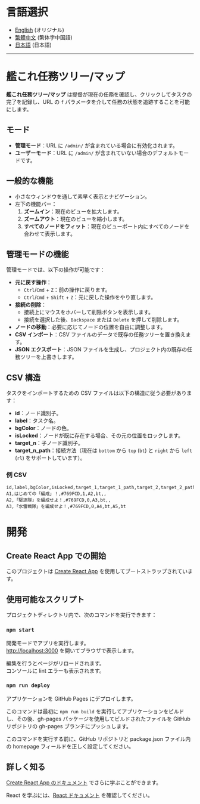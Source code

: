 # 言語選択

-   [English](./README.md) (オリジナル)
-   [繁體中文](./readme-langauge/README-zh-TW.md) (繁体字中国語)
-   [日本語](./readme-langauge/README-ja.md) (日本語)

---

# 艦これ任務ツリー/マップ

**艦これ任務ツリー/マップ** は提督が現在の任務を確認し、クリックしてタスクの完了を記録し、URL の `f` パラメータを介して任務の状態を追跡することを可能にします。

## モード

-   **管理モード**：URL に `/admin/` が含まれている場合に有効化されます。
-   **ユーザーモード**：URL に `/admin/` が含まれていない場合のデフォルトモードです。

## 一般的な機能

-   小さなウィンドウを通して素早く表示とナビゲーション。
-   左下の機能バー：
    1. **ズームイン**：現在のビューを拡大します。
    2. **ズームアウト**：現在のビューを縮小します。
    3. **すべてのノードをフィット**：現在のビューポート内にすべてのノードを合わせて表示します。

## 管理モードの機能

管理モードでは、以下の操作が可能です：

-   **元に戻す操作**：
    -   `Ctrl`/`Cmd` + `Z`：前の操作に戻ります。
    -   `Ctrl`/`Cmd` + `Shift` + `Z`：元に戻した操作をやり直します。
-   **接続の削除**：
    -   接続上にマウスをホバーして削除ボタンを表示します。
    -   接続を選択した後、`Backspace` または `Delete` を押して削除します。
-   **ノードの移動**：必要に応じてノードの位置を自由に調整します。
-   **CSV インポート**：CSV ファイルのデータで既存の任務ツリーを置き換えます。
-   **JSON エクスポート**：JSON ファイルを生成し、プロジェクト内の既存の任務ツリーを上書きします。

## CSV 構造

タスクをインポートするための CSV ファイルは以下の構造に従う必要があります：

-   **id**：ノード識別子。
-   **label**：タスク名。
-   **bgColor**：ノードの色。
-   **isLocked**：ノードが既に存在する場合、その元の位置をロックします。
-   **target_n**：子ノード識別子。
-   **target_n_path**：接続方法（現在は `bottom` から `top` (`bt`) と `right` から `left` (`rl`) をサポートしています）。

### 例 CSV

```
id,label,bgColor,isLocked,target_1,target_1_path,target_2,target_2_path
A1,はじめての「編成」！,#769FCD,1,A2,bt,,
A2,「駆逐隊」を編成せよ！,#769FCD,0,A3,bt,,
A3,「水雷戦隊」を編成せよ！,#769FCD,0,A4,bt,A5,bt
```

# 開発

## Create React App での開始

このプロジェクトは [Create React App](https://github.com/facebook/create-react-app) を使用してブートストラップされています。

## 使用可能なスクリプト

プロジェクトディレクトリ内で、次のコマンドを実行できます：

### `npm start`

開発モードでアプリを実行します。\
[http://localhost:3000](http://localhost:3000) を開いてブラウザで表示します。

編集を行うとページがリロードされます。\
コンソールに lint エラーも表示されます。

### `npm run deploy`

アプリケーションを GitHub Pages にデプロイします。

このコマンドは最初に `npm run build` を実行してアプリケーションをビルドし、その後、gh-pages パッケージを使用してビルドされたファイルを GitHub リポジトリの gh-pages ブランチにプッシュします。

このコマンドを実行する前に、GitHub リポジトリと package.json ファイル内の homepage フィールドを正しく設定してください。

## 詳しく知る

[Create React App のドキュメント](https://facebook.github.io/create-react-app/docs/getting-started) でさらに学ぶことができます。

React を学ぶには、[React ドキュメント](https://reactjs.org/) を確認してください。
